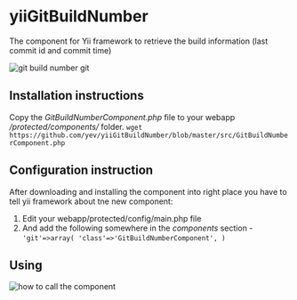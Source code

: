 yiiGitBuildNumber
=================

The component for Yii framework to retrieve the build information (last commit id and commit time)

![git build number git](https://raw.github.com/yev/yiiGitBuildNumber/master/img/yii%20Build%20number%20Exemple.jpg)

Installation instructions
-------------------

Copy the  *GitBuildNumberComponent.php* file to your webapp   */protected/components/* folder.
  `wget https://github.com/yev/yiiGitBuildNumber/blob/master/src/GitBuildNumberComponent.php`
  
Configuration instruction
-------------------

After downloading and installing the component into right place you have to tell yii framework about tne new component:

1. Edit your webapp/protected/config/main.php file
2. And add the following somewhere in the *components* section - `'git'=>array(
            'class'=>'GitBuildNumberComponent',
        )`



Using
-------------------

![how to call the component](https://raw.github.com/yev/yiiGitBuildNumber/master/img/BuildNumberCallExemple.jpg)
